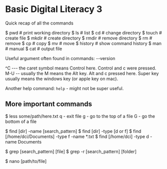 # Basic Digital Literacy 3

Quick recap of all the commands

$ pwd   # print working directory
$ ls    # list
$ cd    # change directory
$ touch # create file
$ mkdir # create directory
$ rmdir # remove directory
$ rm    # remove
$ cp    # copy
$ mv    # move
$ history # show command history
$ man   # manual
$ cat   # output file


Useful argument often found in commands: --version

^C --- the caret symbol means Control here. Control and c were pressed.
M-U -- usually the M means the Alt key. Alt and c pressed here.
Super key usually means the windows key (or apple key on mac).

Another help command: `help` - might not be super useful.

## More important commands

$ less some/path/here.txt
    q - exit file
    g - go to the top of a file
    G - go the bottom of a file

$ find [dir] -name [search_pattern]
$ find [dir] -type [d or f]
$ find [/home/dci/Documents] -type f -name *.txt
$ find [/home/dci] -type d -name Documents

$ grep [search_pattern] [file]
$ grep -r [search_pattern] [folder]

$ nano [path/to/file]

